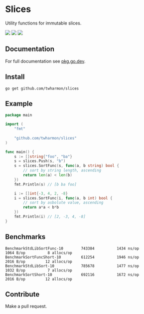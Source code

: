 # Slices
Utility functions for immutable slices.

![](https://github.com/twharmon/slices/workflows/Test/badge.svg) [![](https://goreportcard.com/badge/github.com/twharmon/slices)](https://goreportcard.com/report/github.com/twharmon/slices) [![](https://gocover.io/_badge/github.com/twharmon/slices)](https://gocover.io/github.com/twharmon/slices)

## Documentation
For full documentation see [pkg.go.dev](https://pkg.go.dev/github.com/twharmon/slices).

## Install
`go get github.com/twharmon/slices`

## Example
```go
package main

import (
	"fmt"
	
	"github.com/twharmon/slices"
)

func main() {
    s := []string{"foo", "ba"}
    s = slices.Push(s, "b")
    s = slices.SortFunc(s, func(a, b string) bool {
        // sort by string length, ascending
        return len(a) < len(b)
    })
    fmt.Println(s) // [b ba foo]

    i := []int{-3, 4, 2, -8}
    i = slices.SortFunc(i, func(a, b int) bool {
        // sort by asbolute value, ascending
        return a*a < b*b
    })
    fmt.Println(i) // [2, -3, 4, -8]
}
```

## Benchmarks
```
BenchmarkStdLibSortFunc-10    	  743384	      1434 ns/op	    1064 B/op	       8 allocs/op
BenchmarkSortFuncShort-10     	  612254	      1946 ns/op	    2016 B/op	      12 allocs/op
BenchmarkStdLibSort-10        	  785678	      1477 ns/op	    1032 B/op	       7 allocs/op
BenchmarkSortShort-10         	  692116	      1672 ns/op	    2016 B/op	      12 allocs/op
```

## Contribute
Make a pull request.
